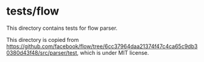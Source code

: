 # tests/flow 

This directory contains tests for flow parser.

This directory is copied from https://github.com/facebook/flow/tree/6cc37964daa21374f47c4ca65c9db30380d43f48/src/parser/test, which is under MIT license.